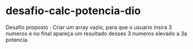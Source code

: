# desafio-calc-potencia-dio
 Desafio proposto : Criar um array vazio, para que o usuario insira 3 numeros e no final apareça um resultado desses 3 numeros elevado a 3a potencia.
